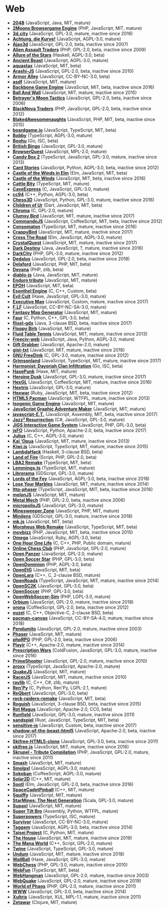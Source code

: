 [comment]: # (autogenerated content, do not edit)
# Web

- **[2048](../2048.md)** (JavaScript, Java, MIT, mature)
- **[2Moons Browsergame Engine](../2moons_browsergame_engine.md)** (PHP, JavaScript, MIT, mature)
- **[3d.city](../3dcity.md)** (JavaScript, GPL-3.0, mature, inactive since 2016)
- **[Achtung, die Kurve!](../achtung_die_kurve.md)** (JavaScript, AGPL-3.0, mature)
- **[Ajax3d](../ajax3d.md)** (JavaScript, GPL-2.0, beta, inactive since 2007)
- **[Alien Assault Traders](../alien_assault_traders.md)** (PHP, GPL-2.0, beta, inactive since 2009)
- **[Allure of the Stars](../allure_of_the_stars.md)** (Haskell, AGPL-3.0, beta)
- **[Ancient Beast](../ancient_beast.md)** (JavaScript, AGPL-3.0, mature)
- **[aquastax](../aquastax.md)** (JavaScript, MIT, beta)
- **[Arashi-JS](../arashi-js.md)** (JavaScript, GPL-2.0, beta, inactive since 2010)
- **[Armor Alley](../armor_alley.md)** (JavaScript, CC-BY-NC-3.0, beta)
- **[asdf](../asdf.md)** (JavaScript, MIT, mature)
- **[Backbone Game Engine](../backbone_game_engine.md)** (JavaScript, MIT, beta, inactive since 2016)
- **[Ball And Wall](../ball_and_wall.md)** (JavaScript, MIT, mature, inactive since 2015)
- **[Betrayer's Moon Tactics](../betrayers_moon_tactics.md)** (JavaScript, GPL-2.0, beta, inactive since 2006)
- **[BlackNova Traders](../blacknova_traders.md)** (PHP, JavaScript, GPL-2.0, beta, inactive since 2012)
- **[BlakedAwesomenaughts](../blakedawesomenaughts.md)** (JavaScript, PHP, MIT, beta, inactive since 2015)
- **[boardgame.io](../boardgameio.md)** (JavaScript, TypeScript, MIT, beta)
- **[Bobby](../bobby.md)** (TypeScript, AGPL-3.0, mature)
- **[Boohu](../boohu.md)** (Go, ISC, beta)
- **[British Bingo](../british_bingo.md)** (JavaScript, GPL-3.0, mature)
- **[BrowserQuest](../browserquest.md)** (JavaScript, MPL-2.0, mature)
- **[Candy Box 2](../candy_box_2.md)** (TypeScript, JavaScript, GPL-3.0, mature, inactive since 2013)
- **[Card Stories](../card_stories.md)** (JavaScript, Python, AGPL-3.0, beta, inactive since 2012)
- **[Castle of the Winds in Elm](../castle_of_the_winds_in_elm.md)** (Elm, JavaScript, MIT, beta)
- **[Castle of the Winds](../castle_of_the_winds.md)** (JavaScript, MIT, beta, inactive since 2016)
- **[Cattle Bity](../cattle_bity.md)** (TypeScript, MIT, mature)
- **[CaveExpress](../caveexpress.md)** (C, JavaScript, GPL-3.0, mature)
- **[cc94](../cc94.md)** (C++, Python, AGPL-3.0, beta)
- **[Chess3D](../chess3d.md)** (JavaScript, Python, GPL-3.0, mature, inactive since 2016)
- **[Children of Ur](../children_of_ur.md)** (Dart, JavaScript, MIT, beta)
- **[Chroma](../chroma.md)** (C, GPL-2.0, mature)
- **[Clumsy Bird](../clumsy_bird.md)** (JavaScript, MIT, mature, inactive since 2017)
- **[CommandoJS](../commandojs.md)** (JavaScript, CoffeeScript, MIT, beta, inactive since 2012)
- **[Consomaton](../consomaton.md)** (TypeScript, MIT, mature, inactive since 2016)
- **[CrappyBird](../crappybird.md)** (JavaScript, MIT, mature, inactive since 2017)
- **[Cross The Road](../cross_the_road.md)** (Elm, JavaScript, AGPL-3.0, mature)
- **[CrystalQuest](../crystalquest.md)** (JavaScript, MIT, mature, inactive since 2017)
- **[Dark Destiny](../dark_destiny.md)** (Java, JavaScript, ?, mature, inactive since 2016)
- **[DarkCity](../darkcity.md)** (PHP, GPL-3.0, mature, inactive since 2012)
- **[Dedalus](../dedalus.md)** (JavaScript, GPL-2.0, beta, inactive since 2018)
- **[Delaford](../delaford.md)** (JavaScript, PHP, MIT, beta)
- **[Devana](../devana.md)** (PHP, zlib, beta)
- **[diablo-js](../diablo-js.md)** (Java, JavaScript, MIT, mature)
- **[Enduro tribute](../enduro_tribute.md)** (JavaScript, MIT, mature)
- **[EPOH](../epoh.md)** (JavaScript, MIT, beta)
- **[Esenthel Engine](../esenthel_engine.md)** (C, C++, Custom, beta)
- **[Evil Cult](../evil_cult.md)** (Haxe, JavaScript, GPL-3.0, mature)
- **[Executive Man](../executive_man.md)** (JavaScript, Custom, mature, inactive since 2017)
- **[F.LF](../flf.md)** (JavaScript, CC-BY-NC-SA-3.0, mature)
- **[Fantasy Map Generator](../fantasy_map_generator.md)** (JavaScript, MIT, mature)
- **[Faur](../faur.md)** (C, Python, C++, GPL-3.0, beta)
- **[flixel-gdx](../flixel-gdx.md)** (Java, 3-clause BSD, beta, inactive since 2017)
- **[Floppy Birb](../floppy_birb.md)** (JavaScript, MIT, mature)
- **[Fluid Table Tennis](../fluid_table_tennis.md)** (JavaScript, MIT, mature, inactive since 2013)
- **[Freeciv-web](../freeciv-web.md)** (JavaScript, Java, Python, AGPL-3.0, mature)
- **[Gift Grabber](../gift_grabber.md)** (JavaScript, Apache-2.0, mature)
- **[gist-txt](../gist-txt.md)** (JavaScript, MIT, mature, inactive since 2018)
- **[GNU FreeDink](../gnu_freedink.md)** (C, GPL-3.0, mature, inactive since 2012)
- **[Grimsonland](../grimsonland.md)** (JavaScript, TypeScript, MIT, mature, inactive since 2017)
- **[Harmonist: Dayoriah Clan Infiltration](../harmonist_dayoriah_clan_infiltration.md)** (Go, ISC, beta)
- **[HaxePunk](../haxepunk.md)** (Haxe, MIT, mature)
- **[Heroine Dusk](../heroine_dusk.md)** (JavaScript, GPL-3.0, mature, inactive since 2017)
- **[HexGL](../hexgl.md)** (JavaScript, CoffeeScript, MIT, mature, inactive since 2016)
- **[Hextris](../hextris.md)** (JavaScript, GPL-3.0, mature)
- **[Hexwar](../hexwar.md)** (Ruby, JavaScript, MIT, beta, inactive since 2012)
- **[HTML5 Pacman](../html5_pacman.md)** (JavaScript, WTFPL, mature, inactive since 2013)
- **[Isogenic Game Engine](../isogenic_game_engine.md)** (JavaScript, MIT, mature)
- **[JavaScript Graphic Adventure Maker](../javascript_graphic_adventure_maker.md)** (JavaScript, MIT, mature)
- **[javascript-E.T.](../javascript-et.md)** (JavaScript, Assembly, MIT, beta, inactive since 2017)
- **[Jazz² Resurrection](../jazz_resurrection.md)** (C#, JavaScript, GPL-3.0, mature)
- **[JiGS Interactive Game System](../jigs_interactive_game_system.md)** (JavaScript, PHP, GPL-3.0, beta)
- **[jsFO](../jsfo.md)** (JavaScript, Python, Apache-2.0, beta, inactive since 2017)
- **[Julius](../julius.md)** (C, C++, AGPL-3.0, mature)
- **[Kai ‘Opua](../kai_opua.md)** (JavaScript, MIT, mature, inactive since 2013)
- **[Kiwi.js](../kiwijs.md)** (JavaScript, TypeScript, MIT, mature, inactive since 2015)
- **[LambdaHack](../lambdahack.md)** (Haskell, 3-clause BSD, beta)
- **[Land of Fire](../land_of_fire.md)** (Script, PHP, GPL-2.0, beta)
- **[LBA2 Remake](../lba2_remake.md)** (TypeScript, MIT, beta)
- **[Lemmings.ts](../lemmingsts.md)** (TypeScript, MIT, mature)
- **[Librerama](../librerama.md)** (GDScript, GPL-3.0, mature)
- **[Lords of the Fey](../lords_of_the_fey.md)** (JavaScript, AGPL-3.0, beta, inactive since 2018)
- **[Lose Your Marbles](../lose_your_marbles.md)** (JavaScript, MIT, mature, inactive since 2014)
- **[lttp-phaser](../lttp-phaser.md)** (TypeScript, JavaScript, MIT, beta, inactive since 2016)
- **[melonJS](../melonjs.md)** (JavaScript, MIT, mature)
- **[Metal Mech](../metal_mech.md)** (PHP, GPL-2.0, beta, inactive since 2006)
- **[micropolisJS](../micropolisjs.md)** (JavaScript, GPL-3.0, mature)
- **[Minesweeper.Zone](../minesweeperzone.md)** (JavaScript, PHP, MIT, mature)
- **[Minilens](../minilens.md)** (GDScript, GPL-3.0, mature, inactive since 2018)
- **[mk.js](../mkjs.md)** (JavaScript, MIT, beta)
- **[Morpheus Web Remake](../morpheus_web_remake.md)** (JavaScript, TypeScript, MIT, beta)
- **[movbizz](../movbizz.md)** (PHP, JavaScript, MIT, beta, inactive since 2015)
- **[Omega](../omega.md)** (JavaScript, Ruby, AGPL-3.0, beta)
- **[One Hour One Life](../one_hour_one_life.md)** (C, C++, PHP, Public domain, mature)
- **[Online Chess Club](../online_chess_club.md)** (PHP, JavaScript, GPL-2.0, mature)
- **[Open Panzer](../open_panzer.md)** (JavaScript, GPL-2.0, mature)
- **[Open Soccer Star](../open_soccer_star.md)** (PHP, GPL-3.0, beta)
- **[OpenDominion](../opendominion.md)** (PHP, AGPL-3.0, beta)
- **[OpenEtG](../openetg.md)** (JavaScript, MIT, beta)
- **[OpenLara](../openlara.md)** (C++, C, 2-clause BSD, mature)
- **[OpenRoads](../openroads.md)** (TypeScript, JavaScript, MIT, mature, inactive since 2014)
- **[OpenSC2K](../opensc2k.md)** (JavaScript, GPL-3.0, beta)
- **[OpenSoccer](../opensoccer.md)** (PHP, GPL-3.0, beta)
- **[OpenWebSoccer-Sim](../openwebsoccer-sim.md)** (PHP, LGPL-3.0, mature)
- **[Orbium](../orbium.md)** (JavaScript, GPL-2.0, mature, inactive since 2018)
- **[orona](../orona.md)** (CoffeeScript, GPL-2.0, beta, inactive since 2012)
- **[ouzel](../ouzel.md)** (C, C++, Objective-C, 2-clause BSD, beta)
- **[pacman-canvas](../pacman-canvas.md)** (JavaScript, CC-BY-SA-4.0, mature, inactive since 2018)
- **[Pendumito](../pendumito.md)** (JavaScript, GPL-2.0, mature, inactive since 2003)
- **[Phaser](../phaser.md)** (JavaScript, MIT, mature)
- **[phpRPG](../phprpg.md)** (PHP, GPL-2.0, beta, inactive since 2006)
- **[Playir](../playir.md)** (C++, Apache-2.0, mature, inactive since 2014)
- **[Prescription Wars](../prescription_wars.md)** (ColdFusion, JavaScript, GPL-3.0, mature, inactive since 2016)
- **[PrimeShooter](../primeshooter.md)** (JavaScript, GPL-2.0, mature, inactive since 2010)
- **[proxx](../proxx.md)** (TypeScript, JavaScript, Apache-2.0, mature)
- **[QuakeJS](../quakejs.md)** (JavaScript, MIT, mature)
- **[RacerJS](../racerjs.md)** (JavaScript, MIT, mature, inactive since 2010)
- **[raylib](../raylib.md)** (C, C++, C#, zlib, mature)
- **[Ren'Py](../renpy.md)** (C, Python, Ren'Py, LGPL-2.1, mature)
- **[ReQbert](../reqbert.md)** (JavaScript, GPL-3.0, beta)
- **[rock-raiders-remake](../rock-raiders-remake.md)** (JavaScript, MIT, beta)
- **[Roguish](../roguish.md)** (JavaScript, 3-clause BSD, beta, inactive since 2015)
- **[Rot Magus](../rot_magus.md)** (JavaScript, Apache-2.0, CC0, beta)
- **[Runfield](../runfield.md)** (JavaScript, GPL-3.0, mature, inactive since 2011)
- **[sandspiel](../sandspiel.md)** (Rust, JavaScript, TypeScript, MIT, beta)
- **[sensitive-js](../sensitive-js.md)** (JavaScript, Custom, beta, inactive since 2017)
- **[shadow-of-the-beast-html5](../shadow-of-the-beast-html5.md)** (JavaScript, Apache-2.0, beta, inactive since 2017)
- **[Skifree-HTML5-clone](../skifree-html5-clone.md)** (JavaScript, GPL-3.0, beta, inactive since 2011)
- **[skifree.js](../skifreejs.md)** (JavaScript, MIT, mature, inactive since 2016)
- **[Skrupel - Tribute Compilation](../skrupel-tribute_compilation.md)** (PHP, JavaScript, GPL-2.0, mature, inactive since 2011)
- **[Smash](../smash.md)** (JavaScript, MIT, mature)
- **[Smolpxl](../smolpxl.md)** (JavaScript, AGPL-3.0, mature)
- **[Sokoban](../sokoban.md)** (CoffeeScript, AGPL-3.0, mature)
- **[Solar2D](../solar2d.md)** (C++, MIT, mature)
- **[Sootl](../sootl.md)** (Elm, JavaScript, GPL-2.0, beta, inactive since 2016)
- **[SpaceCadetPinball](../spacecadetpinball.md)** (C++, MIT, mature)
- **[Squiffy](../squiffy.md)** (JavaScript, MIT, mature)
- **[StarMines: The Next Generation](../starmines_the_next_generation.md)** (Scala, GPL-3.0, mature)
- **[Supaxl](../supaxl.md)** (JavaScript, MIT, mature)
- **[Super Tilt Bro](../super_tilt_bro.md)** (Assembly, Python, WTFPL, mature)
- **[Superpowers](../superpowers.md)** (TypeScript, ISC, mature)
- **[Survivor](../survivor.md)** (JavaScript, CC-BY-NC-3.0, mature)
- **[Taggem](../taggem.md)** (JavaScript, AGPL-3.0, beta, inactive since 2014)
- **[Taisei Project](../taisei_project.md)** (C, Python, MIT, mature)
- **[The House](../the_house.md)** (JavaScript, MIT, mature, inactive since 2019)
- **[The Mana World](../the_mana_world.md)** (C++, Script, GPL-2.0, mature)
- **[Twine](../twine.md)** (JavaScript, TypeScript, GPL-3.0, mature)
- **[Undum](../undum.md)** (JavaScript, MIT, mature, inactive since 2018)
- **[WallBall](../wallball.md)** (Haxe, JavaScript, GPL-3.0, mature)
- **[WebChess](../webchess.md)** (PHP, GPL-3.0, mature, inactive since 2010)
- **[WebFun](../webfun.md)** (TypeScript, MIT, beta)
- **[WebHangman](../webhangman.md)** (JavaScript, GPL-2.0, mature, inactive since 2003)
- **[WebQuake](../webquake.md)** (JavaScript, GPL-2.0, mature, inactive since 2019)
- **[World of Phaos](../world_of_phaos.md)** (PHP, GPL-2.0, mature, inactive since 2011)
- **[WWW](../www.md)** (JavaScript, GPL-3.0, beta, inactive since 2014)
- **[Xultris](../xultris.md)** (JavaScript, XUL, MPL-1.1, mature, inactive since 2011)
- **[Zetawar](../zetawar.md)** (Clojure, MIT, mature)